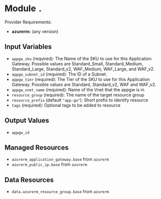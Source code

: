
# Module `.`

Provider Requirements:
* **azurerm:** (any version)

## Input Variables
* `appgw_sku` (required): The Name of the SKU to use for this Application Gateway. Possible values are Standard_Small, Standard_Medium, Standard_Large, Standard_v2, WAF_Medium, WAF_Large, and WAF_v2.
* `appgw_subnet_id` (required): The ID of a Subnet.
* `appgw_tier` (required): The Tier of the SKU to use for this Application Gateway. Possible values are Standard, Standard_v2, WAF and WAF_v2.
* `appgw_vnet_name` (required): Name of the Vnet that the appgw is in
* `resource_group` (required): The name of the target resource group
* `resource_prefix` (default `"app-gw"`): Short prefix to identify resource
* `tags` (required): Optional tags to be added to resource

## Output Values
* `appgw_id`

## Managed Resources
* `azurerm_application_gateway.base` from `azurerm`
* `azurerm_public_ip.base` from `azurerm`

## Data Resources
* `data.azurerm_resource_group.base` from `azurerm`

